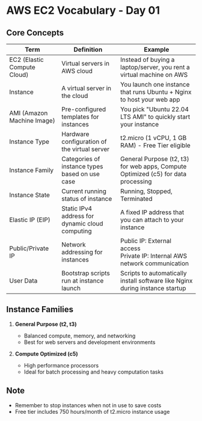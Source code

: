 # AWS EC2 Vocabulary - Day 01

## Core Concepts

| Term | Definition | Example |
|------|------------|---------|
| EC2 (Elastic Compute Cloud) | Virtual servers in AWS cloud | Instead of buying a laptop/server, you rent a virtual machine on AWS |
| Instance | A virtual server in the cloud | You launch one instance that runs Ubuntu + Nginx to host your web app |
| AMI (Amazon Machine Image) | Pre-configured templates for instances | You pick "Ubuntu 22.04 LTS AMI" to quickly start your instance |
| Instance Type | Hardware configuration of the virtual server | t2.micro (1 vCPU, 1 GB RAM) - Free Tier eligible |
| Instance Family | Categories of instance types based on use case | General Purpose (t2, t3) for web apps, Compute Optimized (c5) for data processing |
| Instance State | Current running status of instance | Running, Stopped, Terminated |
| Elastic IP (EIP) | Static IPv4 address for dynamic cloud computing | A fixed IP address that you can attach to your instance |
| Public/Private IP | Network addressing for instances | Public IP: External access<br>Private IP: Internal AWS network communication |
| User Data | Bootstrap scripts run at instance launch | Scripts to automatically install software like Nginx during instance startup |

## Instance Families

1. **General Purpose (t2, t3)**
   - Balanced compute, memory, and networking
   - Best for web servers and development environments

2. **Compute Optimized (c5)**
   - High performance processors
   - Ideal for batch processing and heavy computation tasks

## Note
- Remember to stop instances when not in use to save costs
- Free tier includes 750 hours/month of t2.micro instance usage
